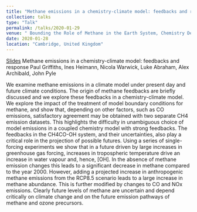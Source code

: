 ```yaml
---
title: "Methane emissions in a chemistry-climate model: feedbacks and response"
collection: talks
type: "Talk"
permalink: /talks/2020-01-29
venue: " Bounding the Role of Methane in the Earth System, Chemistry Department, Cambridge,  United Kingdom"
date: 2020-01-28
location: "Cambridge, United Kingdom"
---
```


[Slides](https://https://ptg21.github.io/files/Griffiths_2020-01-28_CH4.pdf)
Methane emissions in a chemistry-climate model: feedbacks and response
Paul Griffiths, Ines Heimann, Nicola Warwick, Luke Abraham, Alex Archibald, John Pyle

We examine methane emissions in a climate model under present day and future climate conditions.  The origin of methane feedbacks are briefly discussed and we explore these feedbacks in a chemistry-climate model.  We explore the impact of the treatment of model boundary conditions for methane, and show that, depending on other factors, such as CO emissions, satisfactory agreement may be obtained with two separate CH4 emission datasets. This highlights the difficulty in unambiguous choice of model emissions in a coupled chemistry model with strong feedbacks. The feedbacks in the CH4CO-OH system, and their uncertainties, also play a critical role in the projection of possible futures.  Using a series of single-forcing experiments we show that in a future driven by large increases in greenhouse gas forcing, increases in tropospheric temperature drive an increase in water vapour and, hence, [OH].  In the absence of methane emission changes this leads to a significant decrease in methane compared to the year 2000. However, adding a projected increase in anthropogenic methane emissions from the RCP8.5 scenario leads to a large increase in methane abundance. This is further modified by changes to CO and NOx emissions. Clearly future levels of methane are uncertain and depend critically on climate change and on the future emission pathways of methane and ozone precursors. 